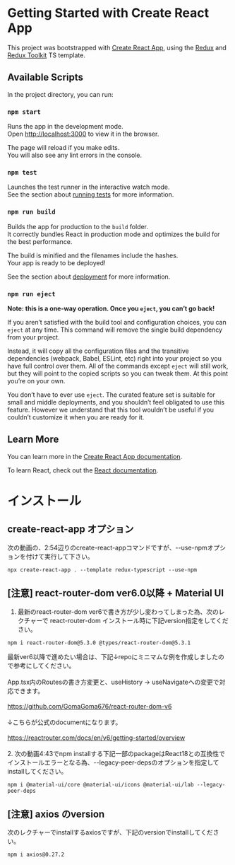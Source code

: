 # Getting Started with Create React App

This project was bootstrapped with [Create React App](https://github.com/facebook/create-react-app), using the [Redux](https://redux.js.org/) and [Redux Toolkit](https://redux-toolkit.js.org/) TS template.

## Available Scripts

In the project directory, you can run:

### `npm start`

Runs the app in the development mode.\
Open [http://localhost:3000](http://localhost:3000) to view it in the browser.

The page will reload if you make edits.\
You will also see any lint errors in the console.

### `npm test`

Launches the test runner in the interactive watch mode.\
See the section about [running tests](https://facebook.github.io/create-react-app/docs/running-tests) for more information.

### `npm run build`

Builds the app for production to the `build` folder.\
It correctly bundles React in production mode and optimizes the build for the best performance.

The build is minified and the filenames include the hashes.\
Your app is ready to be deployed!

See the section about [deployment](https://facebook.github.io/create-react-app/docs/deployment) for more information.

### `npm run eject`

**Note: this is a one-way operation. Once you `eject`, you can’t go back!**

If you aren’t satisfied with the build tool and configuration choices, you can `eject` at any time. This command will remove the single build dependency from your project.

Instead, it will copy all the configuration files and the transitive dependencies (webpack, Babel, ESLint, etc) right into your project so you have full control over them. All of the commands except `eject` will still work, but they will point to the copied scripts so you can tweak them. At this point you’re on your own.

You don’t have to ever use `eject`. The curated feature set is suitable for small and middle deployments, and you shouldn’t feel obligated to use this feature. However we understand that this tool wouldn’t be useful if you couldn’t customize it when you are ready for it.

## Learn More

You can learn more in the [Create React App documentation](https://facebook.github.io/create-react-app/docs/getting-started).

To learn React, check out the [React documentation](https://reactjs.org/).


# インストール
## create-react-app オプション
次の動画の、2:54辺りのcreate-react-appコマンドですが、--use-npmオプションを付けて実行して下さい。
```
npx create-react-app . --template redux-typescript --use-npm
```
## [注意] react-router-dom ver6.0以降 + Material UI
1. 最新のreact-router-dom ver6で書き方が少し変わってしまった為、次のレクチャーで react-router-dom インストール時に下記version指定をしてください。
```
npm i react-router-dom@5.3.0 @types/react-router-dom@5.3.1
```
最新ver6以降で進めたい場合は、下記↓repoにミニマムな例を作成しましたので参考にしてください。
<br>
<br>
App.tsx内のRoutesの書き方変更と、useHistory -> useNavigateへの変更で対応できます。
<br>
<br>
https://github.com/GomaGoma676/react-router-dom-v6
<br>
<br>
↓こちらが公式のdocumentになります。
<br>
<br>
https://reactrouter.com/docs/en/v6/getting-started/overview
<br>
<br>
2. 次の動画4:43でnpm installする下記一部のpackageはReact18との互換性でインストールエラーとなる為、--legacy-peer-depsのオプションを指定してinstallしてください。
```
npm i @material-ui/core @material-ui/icons @material-ui/lab --legacy-peer-deps
```
## [注意] axios のversion
次のレクチャーでinstallするaxiosですが、下記のversionでinstallしてください。
```
npm i axios@0.27.2
```
